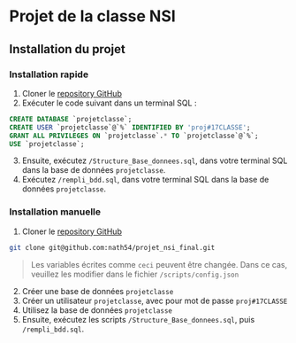 # Projet de la classe NSI

## Installation du projet
### Installation rapide
1. Cloner le [repository GitHub](git@github.com:nath54/projet_nsi_final)
2. Exécuter le code suivant dans un terminal SQL :
```SQL
CREATE DATABASE `projetclasse`;
CREATE USER `projetclasse`@`%` IDENTIFIED BY 'proj#17CLASSE';
GRANT ALL PRIVILEGES ON `projetclasse`.* TO `projetclasse`@`%`;
USE `projetclasse`;
```
3. Ensuite, exécutez `/Structure_Base_donnees.sql`, dans votre terminal SQL dans la base de données `projetclasse`.
4. Exécutez `/rempli_bdd.sql`, dans votre terminal SQL dans la base de données `projetclasse`.


### Installation manuelle
1. Cloner le [repository GitHub](https://github.com/nath54/projet_nsi_final.git)

```sh
git clone git@github.com:nath54/projet_nsi_final.git
```

> Les variables écrites comme `ceci` peuvent être changée. Dans ce cas, veuillez les modifier dans le fichier `/scripts/config.json`
2. Créer une base de données `projetclasse`
3. Créer un utilisateur `projetclasse`, avec pour mot de passe `proj#17CLASSE`
4. Utilisez la base de données `projetclasse`
5. Ensuite, exécutez les scripts `/Structure_Base_donnees.sql`, puis `/rempli_bdd.sql`.

